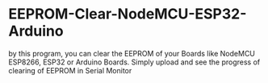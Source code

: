 # EEPROM-Clear-NodeMCU-ESP32-Arduino
by this program, you can clear the EEPROM of your Boards like NodeMCU ESP8266, ESP32 or Arduino Boards. Simply upload and see the progress of clearing of EEPROM in Serial Monitor
